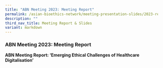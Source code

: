 ```yaml
---
title: "ABN Meeting 2023: Meeting Report"
permalink: /asian-bioethics-network/meeting-presentation-slides/2023-report/
description: ""
third_nav_title: Meeting Report & Slides
variant: markdown
---
```

### **ABN Meeting 2023: Meeting Report**

**ABN Meeting Report: ‘Emerging Ethical Challenges of Healthcare Digitalisation’** [](/files/Asian%20Bioethics%20Network/ABN_meeting_report_vF.pdf)